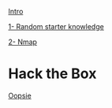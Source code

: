 

[Intro](https://korrectional.github.io/Posts/Intro.txt)

[1- Random starter knowledge](https://korrectional.github.io/Posts/RStarterK.txt)

[2- Nmap](https://korrectional.github.io/Posts/nmap.txt)


# Hack the Box
[Oopsie](https://korrectional.github.io/HTB/Oopsie.txt)
